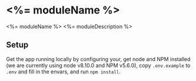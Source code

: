 # <%= moduleName %>
<%= moduleName %>
<%= moduleDescription %>

## Setup
Get the app running locally by configuring your, get node and NPM 
installed (we are currently using node v8.10.0 and NPM v5.6.0), copy `.env.example` to `.env` and fill in the envars, 
and run `npm install`.
